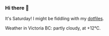 ### Hi there :wave:

It's Saturday! I might be fiddling with my [dotfiles](https://github.com/bewuethr/dotfiles).

Weather in Victoria BC: partly cloudy, at +12°C.
